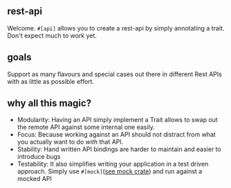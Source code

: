 ## rest-api
Welcome. `#[api]` allows you to create a rest-api by simply annotating a trait.
Don't expect much to work yet.

## goals
Support as many flavours and special cases out there in different Rest APIs with as little as possible effort.

## why all this magic?

* Modularity: Having an API simply implement a Trait allows to swap out the remote API against some internal one easily.
* Focus: Because working against an API should not distract from what you actually want to do *with* that API.
* Stability: Hand written API bindings are harder to maintain and easier to introduce bugs
* Testability: It also simplifies writing your application in a test driven approach. Simply use `#[mock]`([see mock crate](https://github.com/carlosdp/mock_derive)) and run against a mocked API